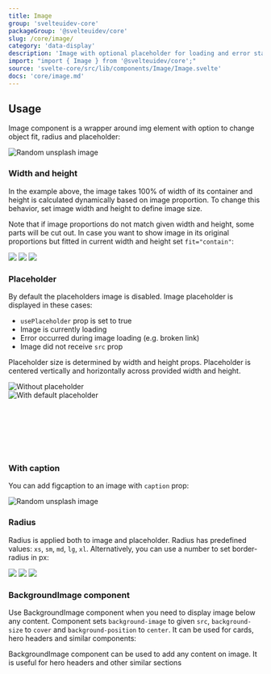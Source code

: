 ```yaml
---
title: Image
group: 'svelteuidev-core'
packageGroup: '@svelteuidev/core'
slug: /core/image/
category: 'data-display'
description: 'Image with optional placeholder for loading and error state'
import: "import { Image } from '@svelteuidev/core';"
source: 'svelte-core/src/lib/components/Image/Image.svelte'
docs: 'core/image.md'
---
```


<script lang="ts">
    import { BackgroundImage, Image, SimpleGrid, Text } from '@svelteuidev/core';
    import { Heading, Preview } from 'components';

    const url = "https://images.unsplash.com/photo-1511216335778-7cb8f49fa7a3?auto=format&fit=crop&w=720&q=80";
    const doggo = "https://images.unsplash.com/photo-1627552245715-77d79bbf6fe2?auto=format&fit=crop&w=640&q=80";

    const image = `
        <script>
            import { Image } from '@svelteuidev/core';
        <\/script>

        <Image
            radius="md"
            src={url}
            alt="Random unsplash image"
        \/>
    `;
    const sizeImage = `
        <script>
            import { Image } from '@svelteuidev/core';
        <\/script>

        <Image
            width={200}
            height={80}
            src={url}
        \/>
        <Image
            width={200}
            height={80}
            fit="contain"
            src={url}
        \/>
        <Image
            height={80}
            src={url}
        \/>
    `;
    const placeholderImage = `
        <script>
            import { Image } from '@svelteuidev/core';
        <\/script>

        <Image
            width={200}
            height={120}
            src={null}
            alt="Without placeholder"
        \/>
        <Image
            width={200}
            height={120}
            src={null}
            alt="With default placeholder"
            usePlaceholder
        \/>
    `;
    const captionImage = `
        <script>
            import { Image } from '@svelteuidev/core';
        <\/script>

        <Image
            radius="md"
            src={doggo}
            alt="Random unsplash image"
            caption="My dog begging for treats"
        \/>
    `;
    const radiusImage = `
        <script>
            import { Image } from '@svelteuidev/core';
        <\/script>

        <Image radius={0} src={doggo} \/>
        <Image radius={"lg"} src={doggo} \/>
        <Image radius={10} src={doggo} \/>
    `;
    const backgroundImage = `
        <script>
            import { BackgroundImage, Text } from '@svelteuidev/core';
        <\/script>

        <BackgroundImage
            src={url}
            radius="sm"
        >
            <Text color="#fff">
                BackgroundImage component can be used to add any content on image. It is useful for hero
                headers and other similar sections
            <\/Text>
        <\/BackgroundImage>
    `;
</script>

<Heading />

## Usage

Image component is a wrapper around img element with option to change object fit, radius and placeholder:

<Preview code={image}>
    <Image
      radius="md"
      src={url}
      alt="Random unsplash image"
    />
</Preview>

### Width and height

In the example above, the image takes 100% of width of its container and height is calculated dynamically based on image proportion. To change this behavior, set image width and height to define image size.

Note that if image proportions do not match given width and height, some parts will be cut out. In case you want to show image in its original proportions but fitted in current width and height set `fit="contain"`:

<Preview code={sizeImage}>
    <SimpleGrid cols={3}>
        <Image
            width={200}
            height={80}
            src={url}
        />
        <Image
            width={200}
            height={80}
            fit="contain"
            src={url}
        />
        <Image
            height={80}
            src={url}
        />
    </SimpleGrid>
</Preview>

### Placeholder

By default the placeholders image is disabled. Image placeholder is displayed in these cases:

* `usePlaceholder` prop is set to true
* Image is currently loading
* Error occurred during image loading (e.g. broken link)
* Image did not receive `src` prop

Placeholder size is determined by width and height props. Placeholder is centered vertically and horizontally across provided width and height.

<Preview code={placeholderImage}>
    <SimpleGrid cols={2}>
        <Image
            width={200}
            height={120}
            src={null}
            alt="Without placeholder"
        />
        <div style="width: 200px; height: 120px">
            <Image
                width={200}
                height={120}
                src={null}
                alt="With default placeholder"
                usePlaceholder
            />
        </div>
    </SimpleGrid>
</Preview>

### With caption

You can add figcaption to an image with `caption` prop:

<Preview code={captionImage}>
    <SimpleGrid cols={1}>
        <Image
            radius="md"
            src={doggo}
            alt="Random unsplash image"
            caption="My dog begging for treats"
        />
    </SimpleGrid>
</Preview>

### Radius

Radius is applied both to image and placeholder. Radius has predefined values: `xs`, `sm`, `md`, `lg`, `xl`. Alternatively, you can use a number to set border-radius in px:

<Preview code={radiusImage}>
    <SimpleGrid cols={3}>
        <Image radius={0} src={doggo} />
        <Image radius={"lg"} src={doggo} />
        <Image radius={10} src={doggo} />
    </SimpleGrid>
</Preview>

### BackgroundImage component

Use BackgroundImage component when you need to display image below any content. Component sets `background-image` to given `src`, `background-size` to `cover` and `background-position` to `center`. It can be used for cards, hero headers and similar components:

<Preview code={backgroundImage}>
    <BackgroundImage
        src={url}
        radius="sm"
    >
        <Text color="#fff">
        BackgroundImage component can be used to add any content on image. It is useful for hero
        headers and other similar sections
        </Text>
    </BackgroundImage>
</Preview>